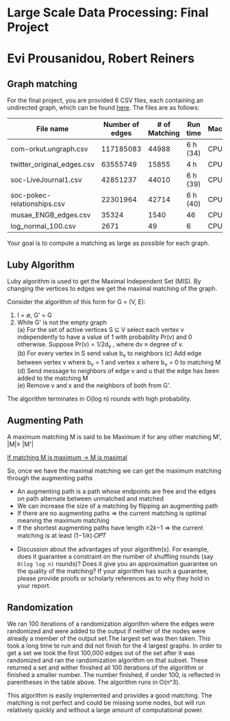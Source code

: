 # Large Scale Data Processing: Final Project
# Evi Prousanidou, Robert Reiners

## Graph matching
For the final project, you are provided 6 CSV files, each containing an undirected graph, which can be found [here](https://drive.google.com/file/d/1khb-PXodUl82htpyWLMGGNrx-IzC55w8/view?usp=sharing). The files are as follows:  

|           File name           |        Number of edges       |  # of Matching  |  Run time | Machine   
| ------------------------------| ---------------------------- | --------------- | --------- | --------- |                
| com-orkut.ungraph.csv         | 117185083                    | 44988           | 6 h (34)  | CPU       |
| twitter_original_edges.csv    | 63555749                     | 15855           | 4 h       | CPU       |
| soc-LiveJournal1.csv          | 42851237                     | 44010           | 6 h (39)  | CPU       |
| soc-pokec-relationships.csv   | 22301964                     | 42714           | 6 h (40)  | CPU       |
| musae_ENGB_edges.csv          | 35324                        | 1540            |  46       | CPU       |
| log_normal_100.csv            | 2671                         | 49              |   6       | CPU       |


Your goal is to compute a matching as large as possible for each graph.


## Luby Algorithm

Luby algorithm is used to get the Maximal Independent Set (MIS). By changing the vertices to edges we get the maximal matching of the graph.

Consider the algorithm of this form for G = (V, E):
   1. I = ∅, G' = G <br>
   2. While G' is not the empty graph <br>
      (a) For the set of active vertices S ⊆ V select each vertex v independently to have a value of 1 with probability Pr(v) and 0 otherwise. Suppose Pr(v) = 1/2d<sub>v</sub> , where dv ≡ degree of v. <br>
      (b) For every vertex in S send value b<sub>v</sub> to neighbors
      (c) Add edge between vertex v where b<sub>v</sub> = 1 and vertex x where b<sub>v</sub> = 0 to matching M<br>
      (d) Send message to neighbors of edge v and u that the edge has been added to the matching M <br>
      (e) Remove v and x and the neighbors of both from G'. <br>

The algorithm terminates in O(log n) rounds with high probability.


## Augmenting Path
A maximum matching M is said to be Maximum if for any other matching M', |M|≥ |M'|

  <u> If matching M is maximum -> M is maximal </u>

So, once we have the maximal matching we can get the maximum matching through the augmenting paths

 - An augmenting path is a path whose endpoints are free and the edges on path alternate between unmatched and matched <br>
 - We can increase the size of a matching by flipping an augmenting path <br>
 - If there are no augmenting paths => the current matching is optimal meaning the maximum matching <br>
 - If the shortest augmenting paths have length ≥2𝑘−1 => the current matching is at least (1−1/𝑘)⋅𝑂𝑃𝑇 <br>

  * Discussion about the advantages of your algorithm(s). For example, does it guarantee a constraint on the number of shuffling rounds (say `O(log log n)` rounds)? Does it give you an approximation guarantee on the quality of the matching? If your algorithm has such a guarantee, please provide proofs or scholarly references as to why they hold in your report.


## Randomization

We ran 100 iterations of a randomization algorithm where the edges were randomized and were added to the output if neither of the nodes were already a member of the output set.The largest set was then taken. This took a long time to run and did not finish for the 4 largest graphs. In order to get a set we took the first 100,000 edges out of the set after it was randomized and ran the randomization algorithm on that subset. These returned a set and wither finished all 100 iterations of the algorithm or finished a smaller number. The number finished, if under 100, is reflected in parentheses in the table above. The algorithm runs in O(n^3).

This algorithm is easily implemented and provides a good matching. The matching is not perfect and could be missing some nodes, but will run relatively quickly and without a large amount of computational power.
